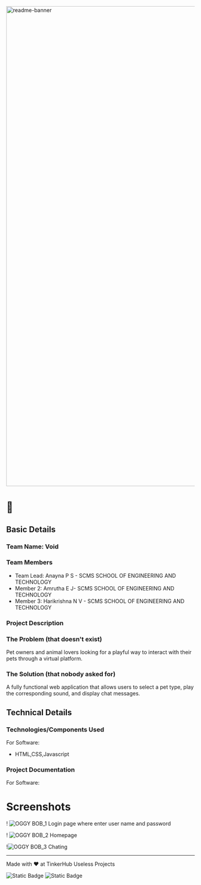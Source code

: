 
<img width="1280" alt="readme-banner" src="https://github.com/user-attachments/assets/35332e92-44cb-425b-9dff-27bcf1023c6c">

# 🎯


## Basic Details
### Team Name: Void


### Team Members
- Team Lead: Anayna P S - SCMS SCHOOL OF ENGINEERING AND TECHNOLOGY 
- Member 2: Amrutha E J- SCMS SCHOOL OF ENGINEERING AND TECHNOLOGY 
- Member 3: Harikrishna N V - SCMS SCHOOL OF ENGINEERING AND TECHNOLOGY 

### Project Description


### The Problem (that doesn't exist)
Pet owners and animal lovers looking for a playful way to interact with their pets through a virtual platform.


### The Solution (that nobody asked for)
A fully functional web application that allows users to select a pet type, play the corresponding sound, and display chat messages.

## Technical Details
### Technologies/Components Used
For Software:
- HTML,CSS,Javascript

### Project Documentation
For Software:

# Screenshots 
!
![OGGY BOB_1](https://github.com/user-attachments/assets/563f5b99-3543-4d73-ab3f-64ec4808cc58)
Login page where enter user name and password

!
![OGGY BOB_2](https://github.com/user-attachments/assets/96734e12-c33b-4b87-aced-d690a575f7e3)
Homepage

!![OGGY BOB_3](https://github.com/user-attachments/assets/5745ca52-dbf9-4199-a18e-878bc694e7e3)
Chating




---
Made with ❤️ at TinkerHub Useless Projects 

![Static Badge](https://img.shields.io/badge/TinkerHub-24?color=%23000000&link=https%3A%2F%2Fwww.tinkerhub.org%2F)
![Static Badge](https://img.shields.io/badge/UselessProject--24-24?link=https%3A%2F%2Fwww.tinkerhub.org%2Fevents%2FQ2Q1TQKX6Q%2FUseless%2520Projects)



